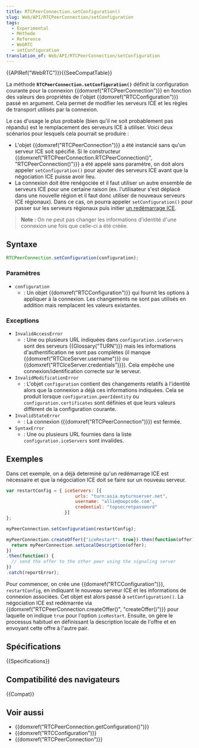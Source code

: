 ```yaml
---
title: RTCPeerConnection.setConfiguration()
slug: Web/API/RTCPeerConnection/setConfiguration
tags:
  - Experimental
  - Méthode
  - Reference
  - WebRTC
  - setConfiguration
translation_of: Web/API/RTCPeerConnection/setConfiguration
---
```


{{APIRef("WebRTC")}}{{SeeCompatTable}}

La méthode **`RTCPeerConnection.setConfiguration()`** définit la configuration courante pour la connexion {{domxref("RTCPeerConnection")}} en fonction des valeurs des propriétés de l'objet {{domxref("RTCConfiguration")}} passé en argument. Cela permet de modifier les serveurs ICE et les règles de transport utilisés par la connexion.

Le cas d'usage le plus probable (bien qu'il ne soit probablement pas répandu) est le remplacement des serveurs ICE à utiliser. Voici deux scénarios pour lesquels cela pourrait se produire :

- L'objet {{domxref("RTCPeerConnection")}} a été instancié sans qu'un serveur ICE soit spécifié. Si le constructeur {{domxref("RTCPeerConnection.RTCPeerConnection()", "RTCPeerConnection()")}} a été appelé sans paramètre, on doit alors appeler `setConfiguration()` pour ajouter des serveurs ICE avant que la négociation ICE puisse avoir lieu.
- La connexion doit être renégociée et il faut utiliser un autre ensemble de serveurs ICE pour une certaine raison (ex. l'utilisateur s'est déplacé dans une nouvelle région et il faut donc utiliser de nouveaux serveurs ICE régionaux). Dans ce cas, on pourra appeler `setConfiguration()` pour passer sur les serveurs régionaux puis initier [un redémarrage ICE](/fr/docs/Web/API/WebRTC_API/Session_lifetime#ICE_restart).

> **Note :** On ne peut pas changer les informations d'identité d'une connexion une fois que celle-ci a été créée.

## Syntaxe

```js
RTCPeerConnection.setConfiguration(configuration);
```

### Paramètres

- `configuration`
  - : Un objet {{domxref("RTCConfiguration")}} qui fournit les options à appliquer à la connexion. Les changements ne sont pas utilisés en addition mais remplacent les valeurs existantes.

### Exceptions

- `InvalidAccessError`
  - : Une ou plusieurs URL indiquées dans `configuration.iceServers` sont des serveurs {{Glossary("TURN")}} mais les informations d'authentification ne sont pas complètes (il manque {{domxref("RTCIceServer.username")}} ou {{domxref("RTCIceServer.credentials")}}). Cela empêche une connexion/identification correcte sur le serveur.
- `InvalidModificationError`
  - : L'objet `configuration` contient des changements relatifs à l'identité alors que la connexion a déjà ces informations indiquées. Cela se produit lorsque `configuration.peerIdentity` ou `configuration.certificates` sont définies et que leurs valeurs diffèrent de la configuration courante.
- `InvalidStateError`
  - : La connexion ({{domxref("RTCPeerConnection")}}) est fermée.
- `SyntaxError`
  - : Une ou plusieurs URL fournies dans la liste `configuration.iceServers` sont invalides.

## Exemples

Dans cet exemple, on a déjà determiné qu'un redémarrage ICE est nécessaire et que la négociation ICE doit se faire sur un nouveau serveur.

```js
var restartConfig = { iceServers: [{
                          urls: "turn:asia.myturnserver.net",
                          username: "allie@oopcode.com",
                          credential: "topsecretpassword"
                      }]
};

myPeerConnection.setConfiguration(restartConfig);

myPeerConnection.createOffer({"iceRestart": true}).then(function(offer) {
  return myPeerConnection.setLocalDescription(offer);
})
.then(function() {
  // send the offer to the other peer using the signaling server
})
.catch(reportError);
```

Pour commencer, on crée une {{domxref("RTCConfiguration")}}, `restartConfig`, en indiquant le nouveau serveur ICE et les informations de connexion associées. Cet objet est alors passé à `setConfiguration()`. La négociation ICE est redémarrée via {{domxref("RTCPeerConnection.createOffer()", "createOffer()")}} pour laquelle on indique `true` pour l'option `iceRestart`. Ensuite, on gère le processus habituel en définissant la description locale de l'offre et en envoyant cette offre à l'autre pair.

## Spécifications

{{Specifications}}

## Compatibilité des navigateurs

{{Compat}}

## Voir aussi

- {{domxref("RTCPeerConnection.getConfiguration()")}}
- {{domxref("RTCConfiguration")}}
- {{domxref("RTCPeerConnection")}}

